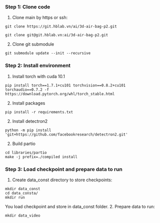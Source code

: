 ### Step 1: Clone code
1. Clone main by https or ssh:
```
git clone https://git.hblab.vn/ai/3d-air-bag-p2.git
```
```
git clone git@git.hblab.vn:ai/3d-air-bag-p2.git
```
2. Clone git submodule
```
git submodule update --init --recursive
```

### Step 2: Install environment
1. Install torch with cuda 10.1
```
pip install torch==1.7.1+cu101 torchvision==0.8.2+cu101 torchaudio==0.7.2 -f https://download.pytorch.org/whl/torch_stable.html
```
2. Install packages
```
pip install -r requirements.txt
```
2. Install detectron2
```
python -m pip install 'git+https://github.com/facebookresearch/detectron2.git'
```
2. Build partio
```
cd libraries/partio
make -j prefix=./compiled install
```

### Step 3: Load checkpoint and prepare data to run
1. Create data_const directory to store checkpoints:
```
mkdir data_const
cd data_consta/
mkdir run
```
You load checkpoint and store in data_const folder. 
2. Prepare data to run:
```
mkdir data_video
```